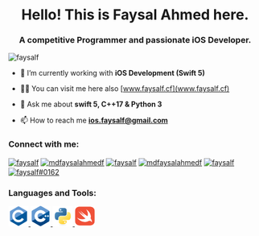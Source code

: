 <h1 align="center">Hello! This is Faysal Ahmed here.</h1>
<h3 align="center">A competitive Programmer and passionate iOS Developer.</h3>


<p align="left"> <img src="https://komarev.com/ghpvc/?username=faysalf&label=Profile%20views&color=0e75b6&style=flat" alt="faysalf" /> </p>

- 🔭 I’m currently working with **iOS Development (Swift 5)**

- 👨‍💻 You can visit me here also [www.faysalf.cf](www.faysalf.cf)

- 💬 Ask me about **swift 5, C++17 & Python 3**

- 📫 How to reach me **ios.faysalf@gmail.com**

<h3 align="left">Connect with me:</h3>
<p align="left">
<a href="https://linkedin.com/in/faysalf" target="blank"><img align="center" src="https://raw.githubusercontent.com/rahuldkjain/github-profile-readme-generator/master/src/images/icons/Social/linked-in-alt.svg" alt="faysalf" height="30" width="40" /></a>
<a href="https://fb.com/mdfaysalahmedf" target="blank"><img align="center" src="https://raw.githubusercontent.com/rahuldkjain/github-profile-readme-generator/master/src/images/icons/Social/facebook.svg" alt="mdfaysalahmedf" height="30" width="40" /></a>
<a href="https://www.codechef.com/users/faysalf" target="blank"><img align="center" src="https://cdn.jsdelivr.net/npm/simple-icons@3.1.0/icons/codechef.svg" alt="faysalf" height="30" width="40" /></a>
<a href="https://www.hackerrank.com/mdfaysalahmedf" target="blank"><img align="center" src="https://raw.githubusercontent.com/rahuldkjain/github-profile-readme-generator/master/src/images/icons/Social/hackerrank.svg" alt="mdfaysalahmedf" height="30" width="40" /></a>
<a href="https://codeforces.com/profile/faysalf" target="blank"><img align="center" src="https://raw.githubusercontent.com/rahuldkjain/github-profile-readme-generator/master/src/images/icons/Social/codeforces.svg" alt="faysalf" height="30" width="40" /></a>
<a href="https://discord.gg/faysalf#0162" target="blank"><img align="center" src="https://raw.githubusercontent.com/rahuldkjain/github-profile-readme-generator/master/src/images/icons/Social/discord.svg" alt="faysalf#0162" height="30" width="40" /></a>
</p>

<h3 align="left">Languages and Tools:</h3>
<p align="left"> <a href="https://www.cprogramming.com/" target="_blank" rel="noreferrer"> <img src="https://raw.githubusercontent.com/devicons/devicon/master/icons/c/c-original.svg" alt="c" width="40" height="40"/> </a> <a href="https://www.w3schools.com/cpp/" target="_blank" rel="noreferrer"> <img src="https://raw.githubusercontent.com/devicons/devicon/master/icons/cplusplus/cplusplus-original.svg" alt="cplusplus" width="40" height="40"/> </a> <a href="https://www.python.org" target="_blank" rel="noreferrer"> <img src="https://raw.githubusercontent.com/devicons/devicon/master/icons/python/python-original.svg" alt="python" width="40" height="40"/> </a> <a href="https://developer.apple.com/swift/" target="_blank" rel="noreferrer"> <img src="https://raw.githubusercontent.com/devicons/devicon/master/icons/swift/swift-original.svg" alt="swift" width="40" height="40"/> </a> </p>



